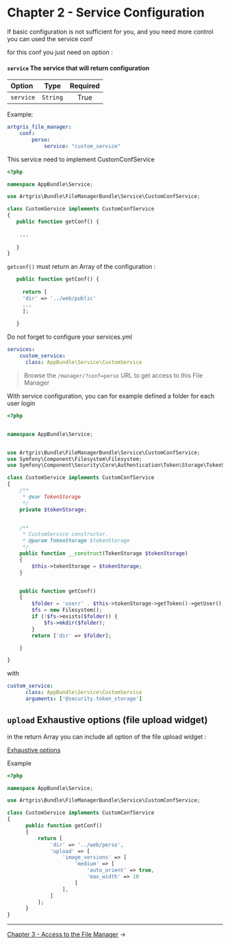 Chapter 2 - Service Configuration
=================================

If basic configuration is not sufficient for you, and you need more control you can used the service conf


for this conf you just need on option :


#### `service` The service that will return configuration 
| Option | Type     | Required |
| :---  |:--------:|:--------:|
| `service`  | `String` |  True   |


Example:
```yml  
artgris_file_manager:
    conf:
        perso:
            service: "custom_service"            
```


This service need to implement CustomConfService

```php 
<?php

namespace AppBundle\Service;

use Artgris\Bundle\FileManagerBundle\Service\CustomConfService;

class CustomService implements CustomConfService
{
   public function getConf() {
   
    ... 
   
   }
}
```

`getconf()` must return an Array of the configuration :

```php 
   public function getConf() {
   
     return [
     'dir' => '../web/public'
     ... 
     ];
   
   }
```   

Do not forget to configure your services.yml

```yml 
services:
    custom_service:
      class: AppBundle\Service\CustomService
```    
   
>Browse the `/manager/?conf=perso` URL to get access to this File Manager

With service configuration, you can for example defined a folder for each user login

```php 
<?php


namespace AppBundle\Service;


use Artgris\Bundle\FileManagerBundle\Service\CustomConfService;
use Symfony\Component\Filesystem\Filesystem;
use Symfony\Component\Security\Core\Authentication\Token\Storage\TokenStorage;

class CustomService implements CustomConfService
{
    /**
     * @var TokenStorage
     */
    private $tokenStorage;


    /**
     * CustomService constructor.
     * @param TokenStorage $tokenStorage
     */
    public function __construct(TokenStorage $tokenStorage)
    {
        $this->tokenStorage = $tokenStorage;
    }


    public function getConf()
    {
        $folder = 'user/' . $this->tokenStorage->getToken()->getUser();
        $fs = new Filesystem();
        if (!$fs->exists($folder)) {
            $fs->mkdir($folder);
        }
        return ['dir' => $folder];

    }

}
```

with 

```yml 
custom_service:
      class: AppBundle\Service\CustomService
      arguments: ['@security.token_storage']
```
  
 
## `upload` Exhaustive options (file upload widget)

in the return Array you can include all option of the file upload widget :

[Exhaustive options](https://github.com/blueimp/jQuery-File-Upload/blob/master/server/php/UploadHandler.php)

Example 

```php 
<?php

namespace AppBundle\Service;

use Artgris\Bundle\FileManagerBundle\Service\CustomConfService;

class CustomService implements CustomConfService
{
      public function getConf()
      {
          return [
              'dir' => '../web/perso',
              'upload' => [
                  'image_versions' => [
                      'medium' => [
                          'auto_orient' => true,
                          'max_width' => 10
                      ]
                  ],
              ]
          ];
      }
}
```

-------------------------------------------------------------------------------

[Chapter 3 - Access to the File Manager](1-access-file-manager.md) &rarr;